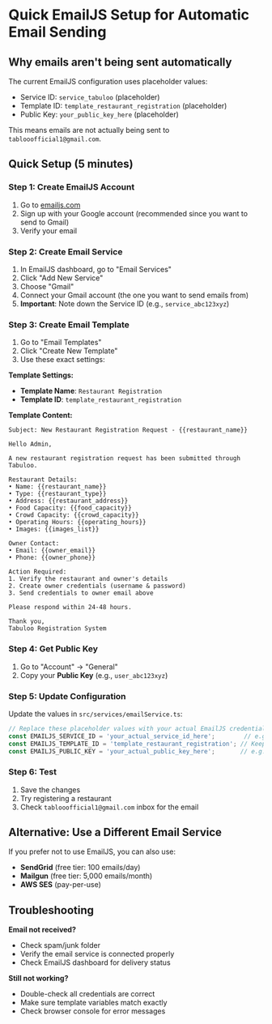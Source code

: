 # Quick EmailJS Setup for Automatic Email Sending

## Why emails aren't being sent automatically

The current EmailJS configuration uses placeholder values:
- Service ID: `service_tabuloo` (placeholder)
- Template ID: `template_restaurant_registration` (placeholder)  
- Public Key: `your_public_key_here` (placeholder)

This means emails are not actually being sent to `tablooofficial1@gmail.com`.

## Quick Setup (5 minutes)

### Step 1: Create EmailJS Account
1. Go to [emailjs.com](https://www.emailjs.com/)
2. Sign up with your Google account (recommended since you want to send to Gmail)
3. Verify your email

### Step 2: Create Email Service
1. In EmailJS dashboard, go to "Email Services"
2. Click "Add New Service"
3. Choose "Gmail"
4. Connect your Gmail account (the one you want to send emails from)
5. **Important**: Note down the Service ID (e.g., `service_abc123xyz`)

### Step 3: Create Email Template
1. Go to "Email Templates"
2. Click "Create New Template"
3. Use these exact settings:

**Template Settings:**
- **Template Name**: `Restaurant Registration`
- **Template ID**: `template_restaurant_registration`

**Template Content:**
```
Subject: New Restaurant Registration Request - {{restaurant_name}}

Hello Admin,

A new restaurant registration request has been submitted through Tabuloo.

Restaurant Details:
• Name: {{restaurant_name}}
• Type: {{restaurant_type}}
• Address: {{restaurant_address}}
• Food Capacity: {{food_capacity}}
• Crowd Capacity: {{crowd_capacity}}
• Operating Hours: {{operating_hours}}
• Images: {{images_list}}

Owner Contact:
• Email: {{owner_email}}
• Phone: {{owner_phone}}

Action Required:
1. Verify the restaurant and owner's details
2. Create owner credentials (username & password)
3. Send credentials to owner email above

Please respond within 24-48 hours.

Thank you,
Tabuloo Registration System
```

### Step 4: Get Public Key
1. Go to "Account" → "General"
2. Copy your **Public Key** (e.g., `user_abc123xyz`)

### Step 5: Update Configuration
Update the values in `src/services/emailService.ts`:

```typescript
// Replace these placeholder values with your actual EmailJS credentials:
const EMAILJS_SERVICE_ID = 'your_actual_service_id_here';        // e.g., 'service_abc123xyz'
const EMAILJS_TEMPLATE_ID = 'template_restaurant_registration'; // Keep this as is
const EMAILJS_PUBLIC_KEY = 'your_actual_public_key_here';       // e.g., 'user_abc123xyz'
```

### Step 6: Test
1. Save the changes
2. Try registering a restaurant
3. Check `tablooofficial1@gmail.com` inbox for the email

## Alternative: Use a Different Email Service

If you prefer not to use EmailJS, you can also use:
- **SendGrid** (free tier: 100 emails/day)
- **Mailgun** (free tier: 5,000 emails/month)
- **AWS SES** (pay-per-use)

## Troubleshooting

**Email not received?**
- Check spam/junk folder
- Verify the email service is connected properly
- Check EmailJS dashboard for delivery status

**Still not working?**
- Double-check all credentials are correct
- Make sure template variables match exactly
- Check browser console for error messages
